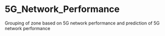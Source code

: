 # 5G_Network_Performance
Grouping of zone based on 5G network performance and prediction of 5G network performance
